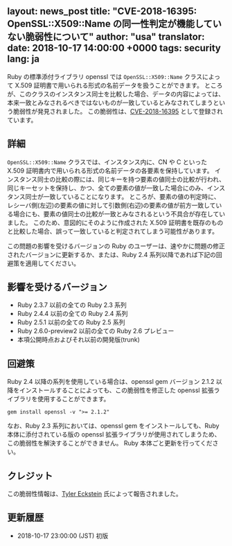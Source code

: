 
layout: news_post
title: "CVE-2018-16395: OpenSSL::X509::Name の同一性判定が機能していない脆弱性について"
author: "usa"
translator:
date: 2018-10-17 14:00:00 +0000
tags: security
lang: ja
---

Ruby の標準添付ライブラリ openssl では `OpenSSL::X509::Name` クラスによって X.509 証明書で用いられる形式の名前データを扱うことができます。
ところが、このクラスのインスタンス同士を比較した場合、データの内容によっては、本来一致とみなされるべきではないものが一致しているとみなされてしまうという脆弱性が発見されました。
この脆弱性は、[CVE-2018-16395](http://cve.mitre.org/cgi-bin/cvename.cgi?name=CVE-2018-16395) として登録されています。

## 詳細

`OpenSSL::X509::Name` クラスでは、インスタンス内に、CN や C といった X.509 証明書内で用いられる形式の名前データの各要素を保持しています。
インスタンス同士の比較の際には、同じキーを持つ要素の値同士の比較が行われ、同じキーセットを保持し、かつ、全ての要素の値が一致した場合にのみ、インスタンス同士が一致していることになります。
ところが、要素の値の判定時に、レシーバ側(左辺)の要素の値に対して引数側(右辺)の要素の値が前方一致している場合にも、要素の値同士の比較が一致とみなされるという不具合が存在していました。
このため、意図的にそのように作成された X.509 証明書を既存のものと比較した場合、誤って一致していると判定されてしまう可能性があります。

この問題の影響を受けるバージョンの Ruby のユーザーは、速やかに問題の修正されたバージョンに更新するか、または、Ruby 2.4 系列以降であれば下記の回避策を適用してください。

## 影響を受けるバージョン

* Ruby 2.3.7 以前の全ての Ruby 2.3 系列
* Ruby 2.4.4 以前の全ての Ruby 2.4 系列
* Ruby 2.5.1 以前の全ての Ruby 2.5 系列
* Ruby 2.6.0-preview2 以前の全ての Ruby 2.6 プレビュー
* 本項公開時点およびそれ以前の開発版(trunk)

## 回避策

Ruby 2.4 以降の系列を使用している場合は、openssl gem バージョン 2.1.2 以降をインストールすることによっても、この脆弱性を修正した openssl 拡張ライブラリを使用することができます。

```
gem install openssl -v ">= 2.1.2"
```

なお、Ruby 2.3 系列においては、openssl gem をインストールしても、Ruby 本体に添付されている版の openssl 拡張ライブラリが使用されてしまうため、この脆弱性を解決することができません。
Ruby 本体ごと更新を行ってください。

## クレジット

この脆弱性情報は、[Tyler Eckstein](https://hackerone.com/tylereckstein) 氏によって報告されました。

## 更新履歴

* 2018-10-17 23:00:00 (JST) 初版
